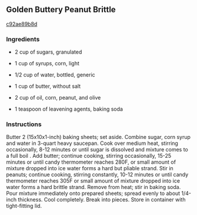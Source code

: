 ## Golden Buttery Peanut Brittle

[c92ae89b8d](http://www.landolakes.com/recipe/2569/golden-buttery-peanut-brittle)

### Ingredients

 - 2 cup of sugars, granulated

 - 1 cup of syrups, corn, light

 - 1/2 cup of water, bottled, generic

 - 1 cup of butter, without salt

 - 2 cup of oil, corn, peanut, and olive

 - 1 teaspoon of leavening agents, baking soda

### Instructions

Butter 2 (15x10x1-inch) baking sheets; set aside. Combine sugar, corn syrup and water in 3-quart heavy saucepan. Cook over medium heat, stirring occasionally, 8-12 minutes or until sugar is dissolved and mixture comes to a full boil . Add butter; continue cooking, stirring occasionally, 15-25 minutes or until candy thermometer reaches 280F, or small amount of mixture dropped into ice water forms a hard but pliable strand. Stir in peanuts; continue cooking, stirring constantly, 10-12 minutes or until candy thermometer reaches 305F or small amount of mixture dropped into ice water forms a hard brittle strand. Remove from heat; stir in baking soda. Pour mixture immediately onto prepared sheets; spread evenly to about 1/4-inch thickness. Cool completely. Break into pieces. Store in container with tight-fitting lid.